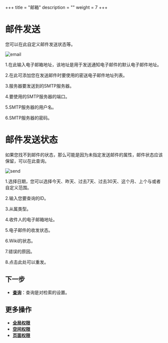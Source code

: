 ﻿+++
title = "邮箱"
description = ""
weight = 7
+++

# 邮件发送
您可以在此自定义邮件发送状态等。

![email](/docs/user-guide/wiki/system-management/image/email.png)

1.在此输入电子邮箱地址，该地址是用于发送通知电子邮件的默认电子邮件地址。

2.在此可添加您在发送邮件时要使用的密送电子邮件地址列表。

3.服务器要发送到的SMTP服务器。

4.要使用的SMTP服务器的端口。

5.SMTP服务器的用户名。

6.SMTP服务器的密码。

# 邮件发送状态
如果您找不到邮件的状态，那么可能是因为未指定发送邮件的属性，邮件状态应该保留，可以在此查询。

![send](/docs/user-guide/wiki/system-management/image/send.png)

1.选择日期，您可以选择今天、昨天、过去7天、过去30天、这个月、上个与或者自定义范围。

2.输入您要查询的ID。

3.从属类型。

4.收件人的电子邮箱地址。

5.电子邮件的收发状态。

6.Wiki的状态。

7.错误的原因。

8.点击此处可以重发。

## 下一步
- [**查询**](../query)：查询是对检索的设置。

## 更多操作
- [**全局权限**](../../hierarchy)
- [**空间权限**](../../space/hierarchy-space)
- [**页面权限**](../../page/hierarchy-page)